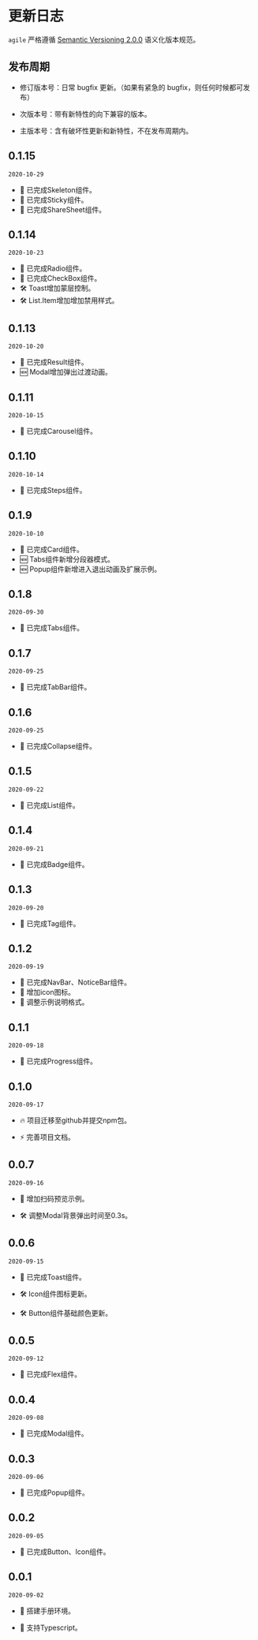 <!--
图标分别代表影响类别，图标示例：🔥 🆕 🏆 🌟 💄 🐞 🗑 🔷 🛠 ⚡️ 🤖 
-->
# 更新日志

`agile` 严格遵循 [Semantic Versioning 2.0.0](http://semver.org/lang/zh-CN/) 语义化版本规范。

## 发布周期

 - 修订版本号：日常 bugfix 更新。（如果有紧急的 bugfix，则任何时候都可发布）

 - 次版本号：带有新特性的向下兼容的版本。

 - 主版本号：含有破坏性更新和新特性，不在发布周期内。

## 0.1.15
`2020-10-29`
  - 🌟 已完成Skeleton组件。
  - 🌟 已完成Sticky组件。
  - 🌟 已完成ShareSheet组件。

## 0.1.14
`2020-10-23`
  - 🌟 已完成Radio组件。
  - 🌟 已完成CheckBox组件。
  - 🛠 Toast增加蒙层控制。
  - 🛠 List.Item增加增加禁用样式。

## 0.1.13
`2020-10-20`
  - 🌟 已完成Result组件。
  - 🆕 Modal增加弹出过渡动画。

## 0.1.11
`2020-10-15`
  - 🌟 已完成Carousel组件。

## 0.1.10
`2020-10-14`
  - 🌟 已完成Steps组件。

## 0.1.9
`2020-10-10`

  - 🌟 已完成Card组件。
  - 🆕 Tabs组件新增分段器模式。
  - 🆕 Popup组件新增进入退出动画及扩展示例。

## 0.1.8
`2020-09-30`

  - 🌟 已完成Tabs组件。

## 0.1.7
`2020-09-25`

  - 🌟 已完成TabBar组件。

## 0.1.6
`2020-09-25`

  - 🌟 已完成Collapse组件。

## 0.1.5
`2020-09-22`

  - 🌟 已完成List组件。

## 0.1.4
`2020-09-21`

  - 🌟 已完成Badge组件。

## 0.1.3
`2020-09-20`

  - 🌟 已完成Tag组件。

## 0.1.2
`2020-09-19`

  - 🌟 已完成NavBar、NoticeBar组件。
  - 🌟 增加icon图标。
  - 💄 调整示例说明格式。

## 0.1.1
`2020-09-18`

  - 🌟 已完成Progress组件。

## 0.1.0
`2020-09-17`

  - 🔥 项目迁移至github并提交npm包。

  - ⚡️  完善项目文档。

## 0.0.7
`2020-09-16`

  - 💄  增加扫码预览示例。

  - 🛠 调整Modal背景弹出时间至0.3s。

## 0.0.6
`2020-09-15`

  - 🌟 已完成Toast组件。

  - 🛠 Icon组件图标更新。

  - 🛠 Button组件基础颜色更新。

## 0.0.5
`2020-09-12`

  - 🌟 已完成Flex组件。

## 0.0.4
`2020-09-08`

  - 🌟 已完成Modal组件。

## 0.0.3
`2020-09-06`

  - 🌟 已完成Popup组件。

## 0.0.2
`2020-09-05`

  - 🌟 已完成Button、Icon组件。

## 0.0.1
`2020-09-02`

  - 🌟 搭建手册环境。

  - 🌟 支持Typescript。